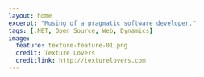 ```yaml
---
layout: home
excerpt: "Musing of a pragmatic software developer."
tags: [.NET, Open Source, Web, Dynamics]
image:
  feature: texture-feature-01.png
  credit: Texture Lovers
  creditlink: http://texturelovers.com
---
```

